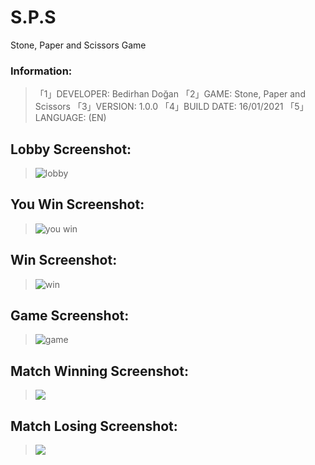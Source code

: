 # S.P.S
Stone, Paper and Scissors Game

### Information:
> 「1」DEVELOPER:     Bedirhan Doğan
> 「2」GAME:     Stone, Paper and Scissors
> 「3」VERSION:     1.0.0
> 「4」BUILD DATE:     16/01/2021
> 「5」LANGUAGE:     (EN)

## Lobby Screenshot:
> ![lobby](https://i.hizliresim.com/4SAfMc.jpg)

## You Win Screenshot:
> ![you win](https://i.hizliresim.com/rO74j1.jpg) 

## Win Screenshot:
> ![win](https://i.hizliresim.com/SiVUom.jpg)

## Game Screenshot:
> ![game](https://i.hizliresim.com/annOL0.jpg) 

## Match Winning Screenshot:
> ![](https://i.hizliresim.com/TzC6gP.jpg)

## Match Losing Screenshot:
> ![](https://i.hizliresim.com/u6RMoX.jpg)
